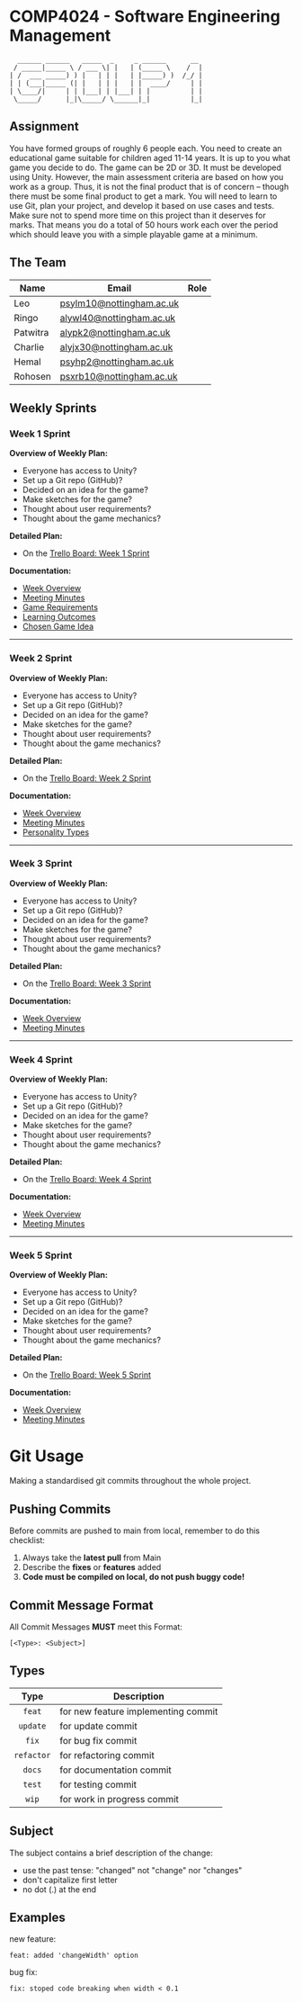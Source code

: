 # COMP4024 - Software Engineering Management 

```
  ______ ______   _____  _     _ ______      __ 
 / _____|_____ \ / ___ \| |   | (_____ \    /  |
| /  ___ _____) ) |   | | |   | |_____) )  /_/ |
| | (___|_____ (| |   | | |   | |  ____/     | |
| \____/|     | | |___| | |___| | |          | |
 \_____/      |_|\_____/ \______|_|          |_|
```



## Assignment
You have formed groups of roughly 6 people each. You need to create an
educational game suitable for children aged 11-14 years. It is up to you what
game you decide to do. The game can be 2D or 3D. It must be developed
using Unity. However, the main assessment criteria are based on how you
work as a group. Thus, it is not the final product that is of concern – though
there must be some final product to get a mark. You will need to learn to use
Git, plan your project, and develop it based on use cases and tests. Make
sure not to spend more time on this project than it deserves for marks. That
means you do a total of 50 hours work each over the period which should
leave you with a simple playable game at a minimum. 

## The Team

| Name     | Email                    | Role |
|----------|--------------------------|------|
|Leo       | psylm10@nottingham.ac.uk |      |
|Ringo     | alywl40@nottingham.ac.uk |      |
|Patwitra  | alypk2@nottingham.ac.uk  |      |
|Charlie   | alyjx30@nottingham.ac.uk |      |
|Hemal     | psyhp2@nottingham.ac.uk  |      |
|Rohosen   | psxrb10@nottingham.ac.uk |      |
                                

## Weekly Sprints

### Week 1 Sprint
**Overview of Weekly Plan:**
- Everyone has access to Unity?
- Set up a Git repo (GitHub)?
- Decided on an idea for the game? 
- Make sketches for the game?
- Thought about user requirements?
- Thought about the game mechanics?

**Detailed Plan:**
- On the [Trello Board: Week 1 Sprint](https://trello.com/b/bZQf9yUQ/week-1-sprint)

**Documentation:**
- [Week Overview](weekly-reports/week1/week1-Overview.md)
- [Meeting Minutes](weekly-reports/week1/week1-Meeting.md)
- [Game Requirements](weekly-reports/week1/week1-Requirements.md)
- [Learning Outcomes](weekly-reports/week1/week1-learningOutcomes.md)
- [Chosen Game Idea](weekly-reports/week1/week1-FinalGameIdea.md)

---

### Week 2 Sprint
**Overview of Weekly Plan:**
- Everyone has access to Unity?
- Set up a Git repo (GitHub)?
- Decided on an idea for the game? 
- Make sketches for the game?
- Thought about user requirements?
- Thought about the game mechanics?

**Detailed Plan:**
- On the [Trello Board: Week 2 Sprint](https://trello.com/b/bZQf9yUQ/week-2-sprint)

**Documentation:**
- [Week Overview](weekly-reports/week2/week2-Overview.md)
- [Meeting Minutes](weekly-reports/week2/week2-Meeting.md)
- [Personality Types](weekly-reports/week2/week2-Personality.md)

---

### Week 3 Sprint
**Overview of Weekly Plan:**
- Everyone has access to Unity?
- Set up a Git repo (GitHub)?
- Decided on an idea for the game? 
- Make sketches for the game?
- Thought about user requirements?
- Thought about the game mechanics?

**Detailed Plan:**
- On the [Trello Board: Week 3 Sprint](https://trello.com/b/bZQf9yUQ/week-3-sprint)

**Documentation:**
- [Week Overview](weekly-reports/week3/week3-Overview.md)
- [Meeting Minutes](weekly-reports/week3/week3-Meeting.md)

---

### Week 4 Sprint
**Overview of Weekly Plan:**
- Everyone has access to Unity?
- Set up a Git repo (GitHub)?
- Decided on an idea for the game? 
- Make sketches for the game?
- Thought about user requirements?
- Thought about the game mechanics?

**Detailed Plan:**
- On the [Trello Board: Week 4 Sprint](https://trello.com/b/bZQf9yUQ/week-4-sprint)

**Documentation:**
- [Week Overview](weekly-reports/week4/week4-Overview.md)
- [Meeting Minutes](weekly-reports/week4/week4-Meeting.md)

---

### Week 5 Sprint
**Overview of Weekly Plan:**
- Everyone has access to Unity?
- Set up a Git repo (GitHub)?
- Decided on an idea for the game? 
- Make sketches for the game?
- Thought about user requirements?
- Thought about the game mechanics?

**Detailed Plan:**
- On the [Trello Board: Week 5 Sprint](https://trello.com/b/bZQf9yUQ/week-5-sprint)

**Documentation:**
- [Week Overview](weekly-reports/week5/week5-Overview.md)
- [Meeting Minutes](weekly-reports/week5/week5-Meeting.md)


# Git Usage

Making a standardised git commits throughout the whole project.

## Pushing Commits
Before commits are pushed to main from local, remember to do this checklist:
1. Always take the **latest pull** from Main 
2. Describe the **fixes** or **features** added
3. **Code must be compiled on local, do not push buggy code!**


## Commit Message Format
All Commit Messages **MUST** meet this Format:

```
[<Type>: <Subject>]
```


## Types

| Type          | Description |
|:-------------:|-------------|
| `feat`        | for new feature implementing commit |
| `update`      | for update commit |
| `fix`         | for bug fix commit |
| `refactor`    | for refactoring commit |
| `docs`        | for documentation commit |
| `test`        | for testing commit |
| `wip`         | for work in progress commit |


## Subject
The subject contains a brief description of the change:

* use the past tense: "changed" not "change" nor "changes"
* don't capitalize first letter
* no dot (.) at the end


## Examples

new feature:
```
feat: added 'changeWidth' option
```

bug fix:
```
fix: stoped code breaking when width < 0.1
```



